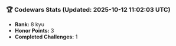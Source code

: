 ### 🏆 Codewars Stats (Updated: 2025-10-12 11:02:03 UTC)

- **Rank:** 8 kyu
- **Honor Points:** 3
- **Completed Challenges:** 1
